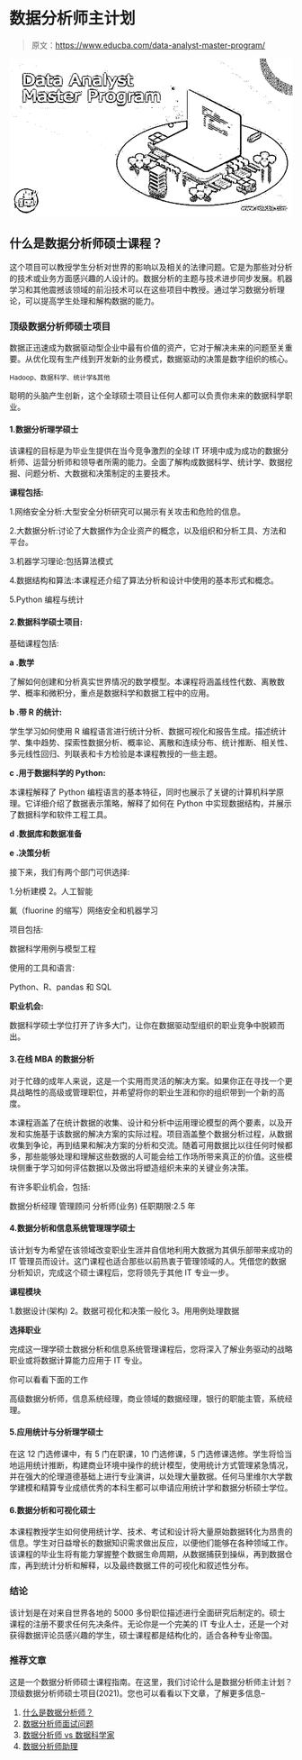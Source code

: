 # 数据分析师主计划

> 原文：<https://www.educba.com/data-analyst-master-program/>

![Data Analyst Master Program](img/82a30fd08f930de22ef2cf086668e4d9.png)



## 什么是数据分析师硕士课程？

这个项目可以教授学生分析对世界的影响以及相关的法律问题。它是为那些对分析的技术或业务方面感兴趣的人设计的。数据分析的主题与技术进步同步发展。机器学习和其他震撼该领域的前沿技术可以在这些项目中教授。通过学习数据分析理论，可以提高学生处理和解构数据的能力。

### 顶级数据分析师硕士项目

数据正迅速成为数据驱动型企业中最有价值的资产，它对于解决未来的问题至关重要。从优化现有生产线到开发新的业务模式，数据驱动的决策是数字组织的核心。

<small>Hadoop、数据科学、统计学&其他</small>

聪明的头脑产生创新，这个全球硕士项目让任何人都可以负责你未来的数据科学职业。

#### 1.数据分析理学硕士

该课程的目标是为毕业生提供在当今竞争激烈的全球 IT 环境中成为成功的数据分析师、运营分析师和领导者所需的能力。全面了解构成数据科学、统计学、数据挖掘、问题分析、大数据和决策制定的主要技术。

**课程包括:**

1.网络安全分析:大型安全分析研究可以揭示有关攻击和危险的信息。

2.大数据分析:讨论了大数据作为企业资产的概念，以及组织和分析工具、方法和平台。

3.机器学习理论:包括算法模式

4.数据结构和算法:本课程还介绍了算法分析和设计中使用的基本形式和概念。

5.Python 编程与统计

#### 2.数据科学硕士项目:

基础课程包括:

**a .数学**

了解如何创建和分析真实世界情况的数学模型。本课程将涵盖线性代数、离散数学、概率和微积分，重点是数据科学和数据工程中的应用。

**b .带 R 的统计:**

学生学习如何使用 R 编程语言进行统计分析、数据可视化和报告生成。描述统计学、集中趋势、探索性数据分析、概率论、离散和连续分布、统计推断、相关性、多元线性回归、列联表和卡方检验是本课程教授的一些主题。

**c .用于数据科学的 Python:**

本课程解释了 Python 编程语言的基本特征，同时也展示了关键的计算机科学原理。它详细介绍了数据表示策略，解释了如何在 Python 中实现数据结构，并展示了数据科学和软件工程工具。

**d .数据库和数据准备**

**e .决策分析**

接下来，我们有两个部门可供选择:

1.分析建模 2。人工智能

氟（fluorine 的缩写）网络安全和机器学习

项目包括:

数据科学用例与模型工程

使用的工具和语言:

Python、R、pandas 和 SQL

**职业机会:**

数据科学硕士学位打开了许多大门，让你在数据驱动型组织的职业竞争中脱颖而出。

#### 3.在线 MBA 的数据分析

对于忙碌的成年人来说，这是一个实用而灵活的解决方案。如果你正在寻找一个更具战略性的高级或管理职位，并希望将你的职业生涯和你的组织带到一个新的高度。

本课程涵盖了在统计数据的收集、设计和分析中运用理论模型的两个要素，以及开发和实施基于该数据的解决方案的实际过程。项目涵盖整个数据分析过程，从数据收集到争论，再到结果和解决方案的分析和交流。随着可用数据比以往任何时候都多，那些能够处理和理解这些数据的人可能会给工作场所带来真正的价值。这些模块侧重于学习如何评估数据以及做出将塑造组织未来的关键业务决策。

有许多职业机会，包括:

数据分析经理
管理顾问
分析师(业务)
任职期限:2.5 年

#### 4.数据分析和信息系统管理理学硕士

该计划专为希望在该领域改变职业生涯并自信地利用大数据为其俱乐部带来成功的 IT 管理员而设计。这门课程也适合那些以前热衷于管理领域的人。凭借您的数据分析知识，完成这个硕士课程后，您将领先于其他 IT 专业一步。

**课程模块**

1.数据设计(架构)
2。数据可视化和决策一般化
3。用用例处理数据

**选择职业**

完成这一理学硕士数据分析和信息系统管理课程后，您将深入了解业务驱动的战略职业或将数据计算能力应用于 IT 专业。

你可以看看下面的工作

高级数据分析师，信息系统经理，商业领域的数据经理，银行的职能主管，系统经理。

#### 5.应用统计与分析理学硕士

在这 12 门选修课中，有 5 门在职课，10 门选修课，5 门选修课选修。学生将恰当地运用统计推断，构建商业环境中操作的统计模型，使用统计方式管理紧急情况，并在强大的伦理道德基础上进行专业演讲，以处理大量数据。任何马里维尔大学数学建模和精算专业成绩优秀的本科生都可以申请应用统计学和数据分析硕士学位。

#### 6.数据分析和可视化硕士

本课程教授学生如何使用统计学、技术、考试和设计将大量原始数据转化为昂贵的信息。学生对日益增长的数据知识需求做出反应，以便他们能够在各种领域工作。该课程的毕业生将有能力掌握整个数据生命周期，从数据捕获到操纵，再到数据仓库，再到统计分析和解释，以及最终数据工件的可视化和叙述性分布。

### 结论

该计划是在对来自世界各地的 5000 多份职位描述进行全面研究后制定的。硕士课程的注册不要求任何先决条件。无论你是一个完美的 IT 专业人士，还是一个对获得数据评论员感兴趣的学生，硕士课程都是结构化的，适合各种专业帝国。

### 推荐文章

这是一个数据分析师硕士课程指南。在这里，我们讨论什么是数据分析师主计划？顶级数据分析师硕士项目(2021)。您也可以看看以下文章，了解更多信息–

1.  [什么是数据分析师？](https://www.educba.com/what-is-data-analyst/)
2.  [数据分析师面试问题](https://www.educba.com/data-analyst-interview-questions/)
3.  [数据分析师 vs 数据科学家](https://www.educba.com/data-analyst-vs-data-scientist/)
4.  [数据分析师助理](https://www.educba.com/data-analyst-associate/)





